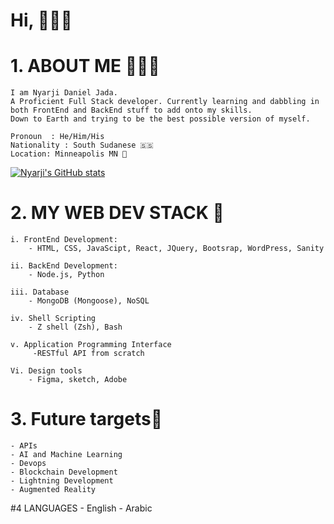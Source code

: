 # Hi, 👋🏿✨
# 1. ABOUT ME 👨🏾‍💻
    I am Nyarji Daniel Jada. 
    A Proficient Full Stack developer. Currently learning and dabbling in both FrontEnd and BackEnd stuff to add onto my skills.
    Down to Earth and trying to be the best possible version of myself. 

    Pronoun  : He/Him/His
    Nationality : South Sudanese 🇸🇸
    Location: Minneapolis MN 📍
[![Nyarji's GitHub stats](https://github-readme-stats.vercel.app/api?username=Jadashi97)](https://github.com/Jadashi97/github-readme-stats&count_private=true&show_icons=true&theme=gruvbox)
# 2. MY WEB DEV STACK 🥞
    
    i. FrontEnd Development:
        - HTML, CSS, JavaScipt, React, JQuery, Bootsrap, WordPress, Sanity

    ii. BackEnd Development:
        - Node.js, Python

    iii. Database
        - MongoDB (Mongoose), NoSQL 

    iv. Shell Scripting
        - Z shell (Zsh), Bash

    v. Application Programming Interface
         -RESTful API from scratch
   
    Vi. Design tools
        - Figma, sketch, Adobe
# 3. Future targets🎯
    - APIs
    - AI and Machine Learning
    - Devops
    - Blockchain Development
    - Lightning Development
    - Augmented Reality
    
#4  LANGUAGES
        - English
        - Arabic
